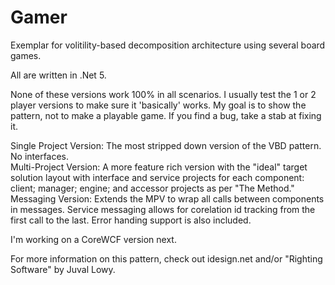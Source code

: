 # Gamer
Exemplar for volitility-based decomposition architecture using several board games.

All are written in .Net 5.  

None of these versions work 100% in all scenarios.  I usually test the 1 or 2 player versions to make sure it 'basically' works.  My goal is to show the pattern, not to make a playable game.  If you find a bug, take a stab at fixing it.

Single Project Version: The most stripped down version of the VBD pattern.  No interfaces.  
Multi-Project Version: A more feature rich version with the "ideal" target solution layout with interface and service projects for each component: client; manager; engine; and accessor projects as per "The Method." 
Messaging Version: Extends the MPV to wrap all calls between components in messages.  Service messaging allows for corelation id tracking from the first call to the last.  Error handing support is also included.  

I'm working on a CoreWCF version next.  

For more information on this pattern, check out idesign.net and/or "Righting Software" by Juval Lowy.  
